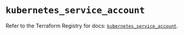 # `kubernetes_service_account`

Refer to the Terraform Registry for docs: [`kubernetes_service_account`](https://registry.terraform.io/providers/hashicorp/kubernetes/2.30.0/docs/resources/service_account).

